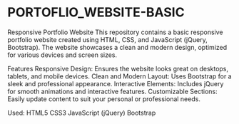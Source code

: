 # PORTOFLIO_WEBSITE-BASIC
Responsive Portfolio Website This repository contains a basic responsive portfolio website created using HTML, CSS, and JavaScript (jQuery, Bootstrap). The website showcases a clean and modern design, optimized for various devices and screen sizes. 

Features
Responsive Design: Ensures the website looks great on desktops, tablets, and mobile devices.
Clean and Modern Layout: Uses Bootstrap for a sleek and professional appearance.
Interactive Elements: Includes jQuery for smooth animations and interactive features.
Customizable Sections: Easily update content to suit your personal or professional needs.

Used:
HTML5 
CSS3 
JavaScript (jQuery) Bootstrap
